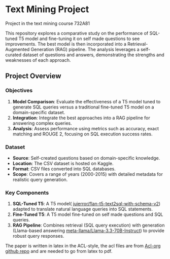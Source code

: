 # Text Mining Project
Project in the text mining course 732A81

This repository explores a comparative study on the performance of SQL-tuned T5 model and fine-tuning it on self made questions to see improvements. The best model is then incorporated into a Retrieval-Augmented Generation (RAG) pipeline. The analysis leverages a self-curated dataset of questions and answers, demonstrating the strengths and weaknesses of each approach.

## Project Overview

### Objectives
1. **Model Comparison**: Evaluate the effectiveness of a T5 model tuned to generate SQL queries versus a traditional fine-tuned T5 model on a domain-specific dataset.
2. **Integration**: Integrate the best approaches into a RAG pipeline for answering complex queries.
3. **Analysis**: Assess performance using metrics such as accuracy, exact matching and ROUGE 2, focusing on SQL execution success rates.

### Dataset
- **Source**: Self-created questions based on domain-specific knowledge.
- **Location**: The CSV dataset is hosted on Kaggle.
- **Format**: CSV files converted into SQL databases.
- **Scope**: Covers a range of years (2000-2015) with detailed metadata for realistic query generation.

### Key Components
1. **SQL-Tuned T5**: A T5 model( [juierror/flan-t5-text2sql-with-schema-v2](https://huggingface.co/juierror/flan-t5-text2sql-with-schema-v2)) adapted to translate natural language queries into SQL statements.
2. **Fine-Tuned T5**: A T5 model fine-tuned on self made questions and SQL queries.
3. **RAG Pipeline**: Combines retrieval (SQL query execution) with generation (Llama-based answering  [meta-llama/Llama-3.3-70B-Instruct](https://huggingface.co/meta-llama/Llama-3.3-70B-Instruct)) to provide robust query responses.


The paper is written in latex in the ACL-style, the acl files are from [Acl-org github repo](https://github.com/acl-org/acl-style-files/) and are needed to go from latex to pdf.
